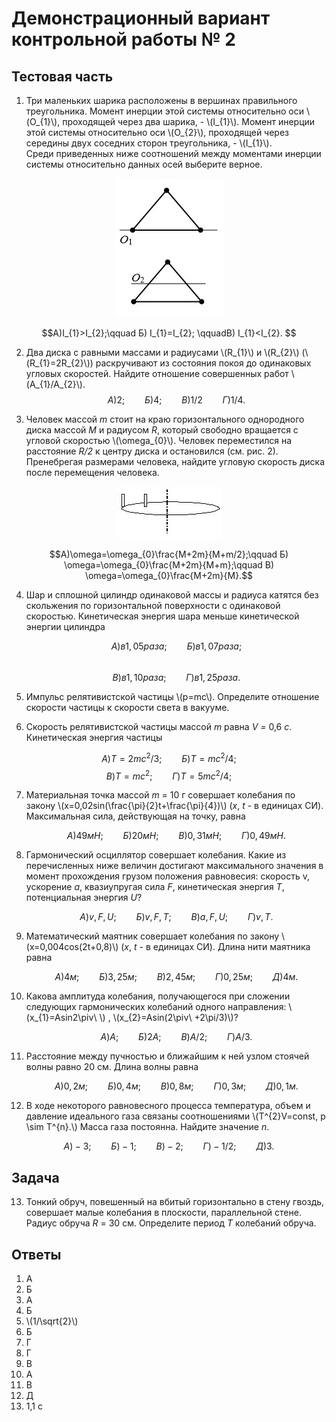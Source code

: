 # Демонстрационный вариант контрольной работы № 2

## Тестовая часть

1. Три маленьких шарика расположены в вершинах правильного треугольника. Момент инерции этой системы относительно оси \\(O_{1}\\),
проходящей через два шарика, -  \\(I_{1}\\). Момент инерции
этой системы относительно оси \\(O_{2}\\), проходящей через середины двух
соседних сторон треугольника, - \\(I_{1}\\).  
Среди приведенных ниже соотношений между моментами инерции системы относительно данных осей выберите верное.
<div align="center">

 ![ Рис.1](../../pic/picture1.jpg "Рис.1")

</div>

$$А)I_{1}>I_{2};\qquad Б) I_{1}=I_{2}; \qquadВ) I_{1}<I_{2}. $$

2.  Два диска с равными массами и радиусами \\(R_{1}\\) и \\(R_{2}\\)
(\\(R_{1}=2R_{2}\\)) раскручивают из состояния покоя до одинаковых угловых скоростей. Найдите отношение совершенных работ
\\(A_{1}/A_{2}\\).
$$А)2;\qquad Б) 4; \qquad В) 1/2 \qquad Г) 1/4.$$

3.  Человек массой *m* стоит на краю
горизонтального однородного диска массой *M* и радиусом *R*, который свободно вращается с угловой скоростью \\(\omega_{0}\\).
Человек переместился на расстояние *R/2* к центру диска и остановился (см. рис. 2). Пренебрегая размерами человека,
найдите угловую скорость диска после перемещения человека.
<div align="center">

 ![ Рис.2](../../pic/picture2.jpg "Рис.2")

</div>
 
  $$А)\omega=\omega_{0}\frac{M+2m}{M+m/2};\qquad Б) \omega=\omega_{0}\frac{M+2m}{M+m};\qquad  В) \omega=\omega_{0}\frac{M+2m}{M}.$$


4. Шар и сплошной цилиндр одинаковой массы и радиуса катятся без скольжения по горизонтальной поверхности с одинаковой скоростью. Кинетическая энергия шара меньше кинетической энергии цилиндра
    
    $$А)в 1,05 раза;\qquad  Б) в  1,07 раза;$$   
    $$В) в 1,10 раза;\qquad Г) в 1,25 раза.$$

5.  Импульс релятивистской частицы \\(p=mc\\). Определите
    отношение скорости частицы к скорости света в вакууме.

6.  Скорость релятивистской частицы массой *m* равна *V =* 0,6 *c*.
    Кинетическая энергия частицы

   $$А)T=2mc^{2}/3;\qquad Б) T=mc^{2}/4;$$
   $$В)T=mc^{2};\qquad Г) T=5mc^{2}/4;$$

7.  Материальная точка массой *m* = 10 г совершает колебания по закону
    \\(x=0,02sin(\frac{\pi}{2}t+\frac{\pi}{4})\\) (*x*, *t* - в единицах СИ). Максимальная
    сила, действующая на точку, равна

     $$А)   49 мН;\qquad Б)    20 мН;\qquad В)      0,31 мН;\qquad Г)    0,49 мН.$$
 

8.  Гармонический осциллятор совершает колебания. Какие из перечисленных
    ниже величин достигают максимального значения в момент прохождения
    грузом положения равновесия: скорость v, ускорение *a*, квазиупругая
    сила *F*, кинетическая энергия *T*, потенциальная энергия *U*?

    $$А)   v, F, U ;\qquad Б)   v, F, T;\qquad В)   a, F, U;     \qquad Г)   v, T.$$

9.  Математический маятник совершает колебания по закону
    \\(x=0,004cos(2t+0,8)\\) (*x*, *t* - в единицах СИ). Длина нити
    маятника равна

    $$А) 4 м ;\qquad Б) 3,25 м ;\qquad В) 2,45 м ;\qquad Г) 0,25 м ;\qquad Д) 4 м.$$

10. Какова амплитуда колебания, получающегося при сложении следующих
    гармонических колебаний одного направления: \\(x_{1}=Asin2\piν\ \\) , \\(x_{2}=Asin(2\piν\ +2\pi/3)\\)?

    $$А) A;\qquad       Б)2A;\qquad      В)A/2;\qquad        Г)A/3.$$

11. Расстояние между пучностью и ближайшим к ней узлом стоячей волны
равно 20 см. Длина волны равна

    $$А)0,2 м;\qquad Б)0,4 м;\qquad В)0,8 м;\qquad Г) 0,3 м;\qquad Д)  0,1 м.$$

12. В ходе некоторого равновесного процесса температура, объем и
    давление идеального газа связаны соотношениями \\(T^{2}V=const, p \sim T^{n}.\\)
    Масса газа постоянна. Найдите значение *n*.

  $$А)   -3;\qquad Б)   -1;\qquad В)   -2;\qquad Г)   -1/2;\qquad Д)     3.$$
 

## Задача

13. Тонкий обруч, повешенный на вбитый горизонтально в стену гвоздь,
    совершает малые колебания в плоскости, параллельной стене. Радиус
    обруча *R* = 30 см. Определите период *T* колебаний обруча.

## Ответы

1. А
2. Б
3. А
4. Б
5. \\(1/\sqrt{2}\\)
6. Б
7. Г
8. Г
9. В
10. А
11. В
12. Д
13. 1,1 с

